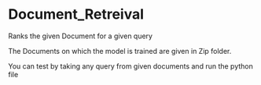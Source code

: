 # Document_Retreival

Ranks the given Document for a given query

The Documents on which the model is trained are given in Zip folder.

You can test by taking any query from given documents and run the python file 
